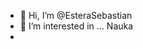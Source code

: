 - 👋 Hi, I’m @EsteraSebastian
- 👀 I’m interested in ... Nauka
- 
<!---
EsteraSebastian/EsteraSebastian is a ✨ special ✨ repository because its `README.md` (this file) appears on your GitHub profile.
You can click the Preview link to take a look at your changes.
--->
